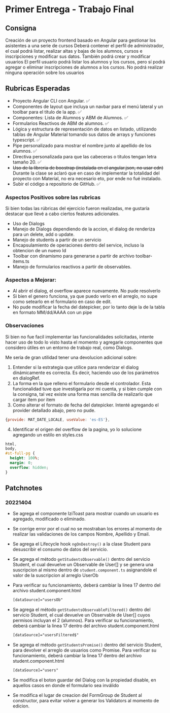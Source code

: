 # Primer Entrega - Trabajo Final

## Consigna

Creación de un proyecto frontend basado en Angular para gestionar los asistentes a una serie de cursos
Deberá contener el perfil de administrador, el cual podrá listar, realizar altas y bajas de los alumnos, cursos e inscripciones y modificar sus datos. También podrá crear y modificar usuarios
El perfil usuario podrá listar los alumnos y los cursos, pero sí podrá agregar o eliminar inscripciones de alumnos a los cursos. No podrá realizar ninguna operación sobre los usuarios

## Rubricas Esperadas

- Proyecto Angular CLI con Angular. ✅
- Componentes de layout que incluya un navbar para el menú lateral y un toolbar para el título de la app. ✅
- Componentes: Lista de Alumnos y ABM de Alumnos. ✅
- Formularios Reactivos de ABM de alumnos. ✅
- Lógica y estructura de representación de datos en listado, utilizando tablas de Angular Material tomando sus datos de arrays y funciones typescript. ✅
- Pipe personalizado para mostrar el nombre junto al apellido de los alumnos. ✅
- Directiva personalizada para que las cabeceras o titulos tengan letra tamaño 20. ✅
- ~~Uso de la libreria de boostrap (instalada en el angular.json, no usar cdn)~~
  Durante la clase se aclaró que en caso de implementar la totalidad del proyecto con Material, no era necesario eto, por ende no fué instalado.
- Subir el código a repositorio de GitHub. ✅

### Aspectos Positivos sobre las rubricas

Si bien todas las rúbricas del ejercicio fueron realizadas, me gustaría destacar que llevé a cabo ciertos features adicionales.

- Uso de Dialogs
- Manejo de Dialogs dependiendo de la accion, el dialog de renderiza para un delete, add o update.
- Manejo de students a partir de un servicio
- Encapsulamiento de operaciones dentro del service, incluso la obtencion de un nuevo Id
- Toolbar con dinamismo para generarse a partir de archivo toolbar-items.ts
- Manejo de formularios reactivos a partir de observables.

### Aspectos a Mejorar:

- Al abrir el dialog, el overflow aparece nuevamente. No pude resolverlo
- Si bien el genero funciona, ya que puedo verlo en el arreglo, no supe como setearlo en el formulario en caso de edit.
- No pude modificar la fecha del datepicker, por lo tanto deje la de la tabla en formato MM/dd/AAAA con un pipe

### Observaciones

Si bien no fue facil implementar las funcionalidades solicitadas, intente hacer uso de todo lo visto hasta el momento y agregarle componentes que considero útiles en un entorno de trabajo real, como Dialogs.

Me seria de gran utilidad tener una devolucion adicional sobre:

1. Entender si la estrategia que utilice para renderizar el dialog dinámicamente es correcta. Es decir, haciendo uso de los parámetros en dialogRef.
2. La forma en la que relleno el formulario desde el controlador. Esta funcionalidad tuve que investigarla por mi cuenta, y si bien cumple con la consigna, tal vez existe una forma mas sencilla de realizarlo que cargar item por item
3. Como alterar el formato de fecha del datepicker. Intenté agregando el provider detallado abajo, pero no pude.

```js
{provide: MAT_DATE_LOCALE, useValue: 'es-ES'},
```

4. Identificar el origen del overflow de la pagina, yo lo solucione agregando un estilo en styles.css

```css
html,
body,
#st-full-pg {
  height: 100%;
  margin: 0;
  overflow: hidden;
}
```

## Patchnotes

### 20221404

- Se agrega el componente IziToast para mostrar cuando un usuario es agregado, modificado o eliminado.
- Se corrige error por el cual no se mostraban los errores al momento de realizar las validaciones de los campos Nombre, Apellido y Email.
- Se agrega el Lifecycle hook `ngOnDestroy()` a la clase Student para desuscribir el consumo de datos del servicio.

- Se agrega el método `getStudentsObservable()` dentro del servicio Student, el cual devuelve un Observable de User[] y se genera una suscripcion al mismo dentro de `student.component.ts` asignandole el valor de la suscripcion al arreglo UserOb
- Para verificar su funcionamiento, deberá cambiar la linea 17 dentro del archivo student.component.html

  ```html
  [dataSource]="usersOb"
  ```

- Se agrega el método `getStudentsObservableFiltered()` dentro del servicio Student, el cual devuelve un Observable de User[] cuyos permisos incluyan el 2 (alumnos).
  Para verificar su funcionamiento, deberá cambiar la linea 17 dentro del archivo student.component.html

  ```html
  [dataSource]="usersFiltered$"
  ```

- Se agrega el método `getStudentsPromise()` dentro del servicio Student, para devolver el arreglo de usuarios como Promise.
  Para verificar su funcionamiento, deberá cambiar la linea 17 dentro del archivo student.component.html

  ```html
  [dataSource]="users"
  ```

- Se modifica el boton guardar del Dialog con la propiedad disable, en aquellos casos en donde el formulario sea inválido
- Se modifica el lugar de creacion del FormGroup de Student al constructor, para evitar volver a generar los Validators al momento de edicion.
